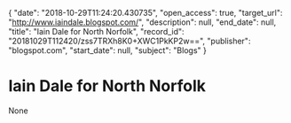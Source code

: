 {
  "date": "2018-10-29T11:24:20.430735", 
  "open_access": true, 
  "target_url": "http://www.iaindale.blogspot.com/", 
  "description": null, 
  "end_date": null, 
  "title": "Iain Dale for North Norfolk", 
  "record_id": "20181029T112420/zss7TRXh8K0+XWC1PkKP2w==", 
  "publisher": "blogspot.com", 
  "start_date": null, 
  "subject": "Blogs"
}

# Iain Dale for North Norfolk

None